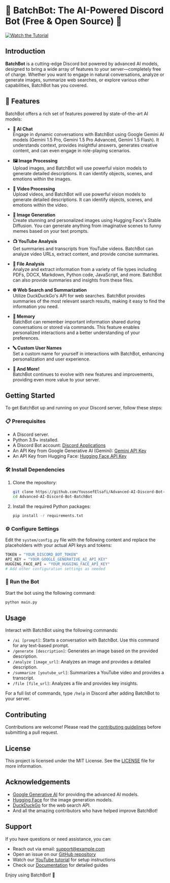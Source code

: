 # 🌌 BatchBot: The AI-Powered Discord Bot (Free & Open Source) 🚀

[![Watch the Tutorial](https://img.shields.io/badge/Watch%20Tutorial-%F0%9F%93%BA-red)](https://youtu.be/ow-Cw8OLTdI)

## Introduction

**BatchBot** is a cutting-edge Discord bot powered by advanced AI models, designed to bring a wide array of features to your server—completely free of charge. Whether you want to engage in natural conversations, analyze or generate images, summarize web searches, or explore various other capabilities, BatchBot has you covered.

## 🌟 Features

BatchBot offers a rich set of features powered by state-of-the-art AI models:

- **🤖 AI Chat**  
  Engage in dynamic conversations with BatchBot using Google Gemini AI models (Gemini 1.5 Pro, Gemini 1.5 Pro Advanced, Gemini 1.5 Flash). It understands context, provides insightful answers, generates creative content, and can even engage in role-playing scenarios.

- **🖼️ Image Processing**  
  Upload images, and BatchBot will use powerful vision models to generate detailed descriptions. It can identify objects, scenes, and emotions within the images.

- **🎥 Video Processing**  
  Upload videos, and BatchBot will use powerful vision models to generate detailed descriptions. It can identify objects, scenes, and emotions within the video.

- **🎨 Image Generation**  
  Create stunning and personalized images using Hugging Face's Stable Diffusion. You can generate anything from imaginative scenes to funny memes based on your text prompts.

- **📺 YouTube Analysis**  
  Get summaries and transcripts from YouTube videos. BatchBot can analyze video URLs, extract content, and provide concise summaries.

- **📂 File Analysis**  
  Analyze and extract information from a variety of file types including PDFs, DOCX, Markdown, Python code, JavaScript, and more. BatchBot can also provide summaries and insights from these files.

- **🌐 Web Search and Summarization**  
  Utilize DuckDuckGo's API for web searches. BatchBot provides summaries of the most relevant search results, making it easy to find the information you need.

- **🧠 Memory**  
  BatchBot can remember important information shared during conversations or stored via commands. This feature enables personalized interactions and a better understanding of your preferences.

- **🔤 Custom User Names**  
  Set a custom name for yourself in interactions with BatchBot, enhancing personalization and user experience.

- **🚀 And More!**  
  BatchBot continues to evolve with new features and improvements, providing even more value to your server.

## Getting Started

To get BatchBot up and running on your Discord server, follow these steps:

### 📋 Prerequisites

- A Discord server.
- Python 3.9+ installed.
- A Discord Bot account: [Discord Applications](https://discord.com/developers/applications) 
- An API Key from Google Generative AI (Gemini): [Gemini API Key](https://aistudio.google.com/app/apikey)
- An API Key from Hugging Face: [Hugging Face API Key](https://huggingface.co/settings/tokens)

### 🛠️ Install Dependencies

1. Clone the repository:

   ```bash
   git clone https://github.com/YoussefElsafi/Advanced-AI-Discord-Bot-BatchBot.git
   cd Advanced-AI-Discord-Bot-BatchBot
   

2. Install the required Python packages:

   ```bash
   pip install -r requirements.txt
   

### ⚙️ Configure Settings

Edit the `system/config.py` file with the following content and replace the placeholders with your actual API keys and tokens:

```python
TOKEN = "YOUR_DISCORD_BOT_TOKEN"
API_KEY = "YOUR_GOOGLE_GENERATIVE_AI_API_KEY"
HUGGING_FACE_API = "YOUR_HUGGING_FACE_API_KEY"
# Add other configuration settings as needed
```

### 🚀 Run the Bot

Start the bot using the following command:

```bash
python main.py
```

## Usage

Interact with BatchBot using the following commands:

- `/ai [prompt]`: Starts a conversation with BatchBot. Use this command for any text-based prompt.
- `/generate [description]`: Generates an image based on the provided description.
- `/analyze [image_url]`: Analyzes an image and provides a detailed description.
- `/summarize [youtube_url]`: Summarizes a YouTube video and provides a transcript.
- `/file [file_url]`: Analyzes a file and provides key insights.

For a full list of commands, type `/help` in Discord after adding BatchBot to your server.

## Contributing

Contributions are welcome! Please read the [contributing guidelines](CONTRIBUTING.md) before submitting a pull request.

## License

This project is licensed under the MIT License. See the [LICENSE](LICENSE) file for more information.

## Acknowledgements

- [Google Generative AI](https://aistudio.google.com/app) for providing the advanced AI models.
- [Hugging Face](https://huggingface.co/) for the image generation models.
- [DuckDuckGo](https://duckduckgo.com/) for the web search API.
- And all the amazing contributors who have helped improve BatchBot!

## Support

If you have questions or need assistance, you can:

- Reach out via email: [support@example.com](mailto:batchbothelp@gmail.com)
- Open an issue on our [GitHub repository](https://github.com/YoussefElsafi/Advanced-AI-Discord-Bot-BatchBot/issues)
- Watch our [YouTube tutorial](https://youtu.be/ow-Cw8OLTdI) for setup instructions
- Check our [Documentation](DOCUMENTATION.md) for detailed guides

Enjoy using BatchBot! 🚀
